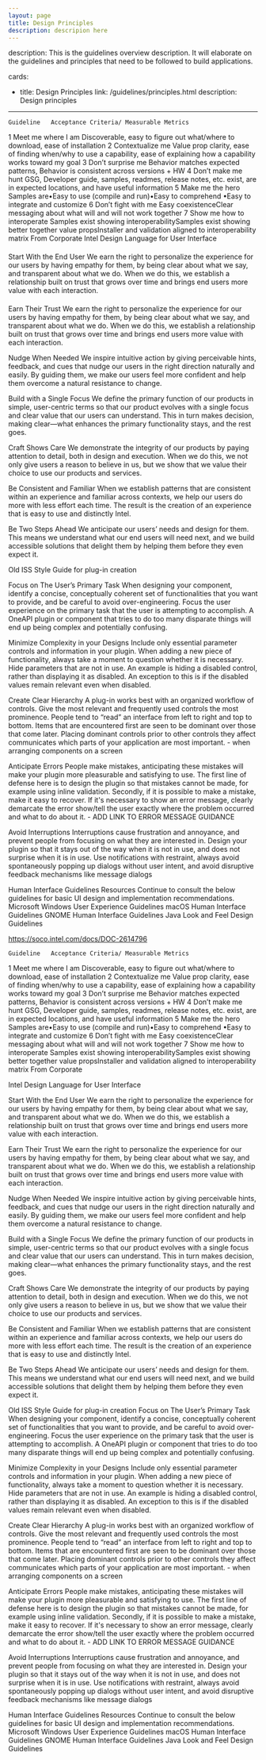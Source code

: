 ```yaml
---
layout: page
title: Design Principles
description: descripion here
---
```



description: This is the guidelines overview description. It will elaborate on the guidelines and principles that need to be followed to build applications.

cards:
- title: Design Principles
  link: /guidelines/principles.html
  description: Design principles
---

 	Guideline	Acceptance Criteria/ Measurable Metrics
1	Meet me where I am	Discoverable, easy to figure out what/where to download, ease of installation
2	Contextualize me	Value prop clarity, ease of finding when/why to use a capability, ease of explaining how a capability works toward my goal
3	Don’t surprise me	Behavior matches expected patterns, Behavior is consistent across versions + HW
4	Don’t make me hunt	GSG, Developer guide, samples, readmes, release notes, etc. exist, are in expected locations, and have useful information
5	Make me the hero	Samples are•Easy to use (compile and run)•Easy to comprehend •Easy to integrate and customize
6	Don’t fight with me	Easy coexistenceClear messaging about what will and will not work together
7	Show me how to interoperate	Samples exist showing interoperabilitySamples exist showing better together value propsInstaller and validation aligned to interoperability matrix
From Corporate
 Intel Design Language for User Interface
 
####
Start With the End User
We earn the right to personalize the experience for our users by having empathy for them, by being clear about what we say, and transparent about what we do. When we do this, we establish a relationship built on trust that grows over time and brings end users more value with each interaction.

####
Earn Their Trust
We earn the right to personalize the experience for our users by having empathy for them, by being clear about what we say, and transparent about what we do. When we do this, we establish a relationship built on trust that grows over time and brings end users more value with each interaction.

Nudge When Needed
We inspire intuitive action by giving perceivable hints, feedback, and cues that nudge our users in the right direction naturally and easily. By guiding them, we make our users feel more confident and help them overcome a natural resistance to change.

Build with a Single Focus
We define the primary function of our products in simple, user-centric terms so that our product evolves with a single focus and clear value that our users can understand. This in turn makes decision, making clear—what enhances the primary functionality stays, and the rest goes.

Craft Shows Care
We demonstrate the integrity of our products by paying attention to detail, both in design and execution. When we do this, we not only give users a reason to believe in us, but we show that we value their choice to use our products and services.

Be Consistent and Familiar
When we establish patterns that are consistent within an experience and familiar across contexts, we help our users do more with less effort each time. The result is the creation of an experience that is easy to use and distinctly Intel.

Be Two Steps Ahead
We anticipate our users’ needs and design for them. This means we understand what our end users will need next, and we build accessible solutions that delight them by helping them before they even expect it.

Old ISS Style Guide for plug-in creation

  
Focus on The User’s Primary Task
When designing your component, identify a concise, conceptually coherent set of functionalities that you want to provide, and be careful to avoid over-engineering. Focus the user experience on the primary task that the user is attempting to accomplish. A OneAPI plugin or component that tries to do too many disparate things will end up being complex and potentially confusing.
 
Minimize Complexity in your Designs
Include only essential parameter controls and information in your plugin. When adding a new piece of functionality, always take a moment to question whether it is necessary. Hide parameters that are not in use. An example is hiding a disabled control, rather than displaying it as disabled. An exception to this is if the disabled values remain relevant even when disabled.

Create Clear Hierarchy
A plug-in works best with an organized workflow of controls. Give the most relevant and frequently used controls the most prominence. People tend to “read” an interface from left to right and top to bottom. Items that are encountered first are seen to be dominant over those that come later. Placing dominant controls prior to other controls they affect communicates which parts of your application are most important. - when arranging components on a screen

Anticipate Errors
People make mistakes, anticipating these mistakes will make your plugin more pleasurable and satisfying to use. The first line of defense here is to design the plugin so that mistakes cannot be made, for example using inline validation. Secondly, if it is possible to make a mistake, make it easy to recover. If it's necessary to show an error message, clearly demarcate the error show/tell the user exactly where the problem occurred and what to do about it. - ADD LINK TO ERROR MESSAGE GUIDANCE

Avoid Interruptions
Interruptions cause frustration and annoyance, and prevent people from focusing on what they are interested in. Design your plugin so that it stays out of the way when it is not in use, and does not surprise when it is in use. Use notifications with restraint, always avoid spontaneously popping up dialogs without user intent, and avoid disruptive feedback mechanisms like message dialogs

Human Interface Guidelines Resources
Continue to consult the below guidelines for basic UI design and implementation recommendations.
Microsoft Windows User Experience Guidelines
macOS Human Interface Guidelines
GNOME Human Interface Guidelines
Java Look and Feel Design Guidelines


https://soco.intel.com/docs/DOC-2614796

 	Guideline	Acceptance Criteria/ Measurable Metrics
1	Meet me where I am	Discoverable, easy to figure out what/where to download, ease of installation
2	Contextualize me	Value prop clarity, ease of finding when/why to use a capability, ease of explaining how a capability works toward my goal
3	Don’t surprise me	Behavior matches expected patterns, Behavior is consistent across versions + HW
4	Don’t make me hunt	GSG, Developer guide, samples, readmes, release notes, etc. exist, are in expected locations, and have useful information
5	Make me the hero	Samples are•Easy to use (compile and run)•Easy to comprehend •Easy to integrate and customize
6	Don’t fight with me	Easy coexistenceClear messaging about what will and will not work together
7	Show me how to interoperate	Samples exist showing interoperabilitySamples exist showing better together value propsInstaller and validation aligned to interoperability matrix
From Corporate

  
 Intel Design Language for User Interface
 
Start With the End User
We earn the right to personalize the experience for our users by having empathy for them, by being clear about what we say, and transparent about what we do. When we do this, we establish a relationship built on trust that grows over time and brings end users more value with each interaction.

Earn Their Trust
We earn the right to personalize the experience for our users by having empathy for them, by being clear about what we say, and transparent about what we do. When we do this, we establish a relationship built on trust that grows over time and brings end users more value with each interaction.

Nudge When Needed
We inspire intuitive action by giving perceivable hints, feedback, and cues that nudge our users in the right direction naturally and easily. By guiding them, we make our users feel more confident and help them overcome a natural resistance to change.

Build with a Single Focus
We define the primary function of our products in simple, user-centric terms so that our product evolves with a single focus and clear value that our users can understand. This in turn makes decision, making clear—what enhances the primary functionality stays, and the rest goes.

Craft Shows Care
We demonstrate the integrity of our products by paying attention to detail, both in design and execution. When we do this, we not only give users a reason to believe in us, but we show that we value their choice to use our products and services.

Be Consistent and Familiar
When we establish patterns that are consistent within an experience and familiar across contexts, we help our users do more with less effort each time. The result is the creation of an experience that is easy to use and distinctly Intel.

Be Two Steps Ahead
We anticipate our users’ needs and design for them. This means we understand what our end users will need next, and we build accessible solutions that delight them by helping them before they even expect it.

Old ISS Style Guide for plug-in creation
Focus on The User’s Primary Task
When designing your component, identify a concise, conceptually coherent set of functionalities that you want to provide, and be careful to avoid over-engineering. Focus the user experience on the primary task that the user is attempting to accomplish. A OneAPI plugin or component that tries to do too many disparate things will end up being complex and potentially confusing.
 
Minimize Complexity in your Designs
Include only essential parameter controls and information in your plugin. When adding a new piece of functionality, always take a moment to question whether it is necessary. Hide parameters that are not in use. An example is hiding a disabled control, rather than displaying it as disabled. An exception to this is if the disabled values remain relevant even when disabled.

Create Clear Hierarchy
A plug-in works best with an organized workflow of controls. Give the most relevant and frequently used controls the most prominence. People tend to “read” an interface from left to right and top to bottom. Items that are encountered first are seen to be dominant over those that come later. Placing dominant controls prior to other controls they affect communicates which parts of your application are most important. - when arranging components on a screen

Anticipate Errors
People make mistakes, anticipating these mistakes will make your plugin more pleasurable and satisfying to use. The first line of defense here is to design the plugin so that mistakes cannot be made, for example using inline validation. Secondly, if it is possible to make a mistake, make it easy to recover. If it's necessary to show an error message, clearly demarcate the error show/tell the user exactly where the problem occurred and what to do about it. - ADD LINK TO ERROR MESSAGE GUIDANCE

Avoid Interruptions
Interruptions cause frustration and annoyance, and prevent people from focusing on what they are interested in. Design your plugin so that it stays out of the way when it is not in use, and does not surprise when it is in use. Use notifications with restraint, always avoid spontaneously popping up dialogs without user intent, and avoid disruptive feedback mechanisms like message dialogs

Human Interface Guidelines Resources
Continue to consult the below guidelines for basic UI design and implementation recommendations.
Microsoft Windows User Experience Guidelines
macOS Human Interface Guidelines
GNOME Human Interface Guidelines
Java Look and Feel Design Guidelines


